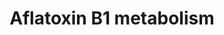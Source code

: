 ---
annotations:
- type: Pathway Ontology
  value: aflatoxin metabolic pathway
authors:
- MaintBot
- Thomas
- Khanspers
- Christine Chichester
- Mkutmon
description: '''''''Aflatoxins'''''' are naturally occurring [[wikipedia:mycotoxin|mycotoxin]]s
  that are produced by many species of ''''[[wikipedia:Aspergillus|Aspergillus]]'''',
  a [[wikipedia:fungus|fungus]], most notably ''''[[wikipedia:Aspergillus flavus|Aspergillus
  flavus]]'''' and ''''[[wikipedia:Aspergillus parasiticus|Aspergillus parasiticus]]''''.
  After entering the body, aflatoxins are metabolized by the liver to a reactive intermediate,
  aflatoxin M<sub>1</sub>, an [[wikipedia:epoxide|epoxide]]. Aflatoxin B1 is considered
  the most toxic and is produced by both Aspergillus flavus and Aspergillus parasiticus.  Source:
  [[wikipedia:Aflatoxin|Wikipedia]]'
last-edited: 2019-09-17
organisms:
- Mus musculus
redirect_from:
- /index.php/Pathway:WP1262
- /instance/WP1262
schema-jsonld:
- '@context': https://schema.org/
  '@id': https://wikipathways.github.io/pathways/WP1262.html
  '@type': Dataset
  creator:
    '@type': Organization
    name: WikiPathways
  description: '''''''Aflatoxins'''''' are naturally occurring [[wikipedia:mycotoxin|mycotoxin]]s
    that are produced by many species of ''''[[wikipedia:Aspergillus|Aspergillus]]'''',
    a [[wikipedia:fungus|fungus]], most notably ''''[[wikipedia:Aspergillus flavus|Aspergillus
    flavus]]'''' and ''''[[wikipedia:Aspergillus parasiticus|Aspergillus parasiticus]]''''.
    After entering the body, aflatoxins are metabolized by the liver to a reactive
    intermediate, aflatoxin M<sub>1</sub>, an [[wikipedia:epoxide|epoxide]]. Aflatoxin
    B1 is considered the most toxic and is produced by both Aspergillus flavus and
    Aspergillus parasiticus.  Source: [[wikipedia:Aflatoxin|Wikipedia]]'
  keywords:
  - Aflatoxin Q1
  - CYP2A13
  - Akr7a5
  - Aflatoxin B1 dialdehyde
  - Aflatoxin B1 C8-monoaldehyde
  - Aflatoxin B1 8,9-dihydrodiol
  - Cyp1a2
  - Ephx1
  - Gstt1
  - AKR7A3
  - Gstm1
  - Aflatoxin M1 epoxide
  - Aflatoxin B1 C6-monoalcohol
  - Aflatoxin B1-6,8-dialcohol
  - Aflatoxin B1 C6-monoaldehyde
  - Aflatoxin B1 C8-monoalcohol
  - Aflatoxin B1 exo-8,9-epoxide-GSH
  - Aflatoxin B1 exo-8,9-epoxide
  - aflatoxin B1
  - Aflatoxin M1
  - CYP3A4
  - Aflatoxin-endo-B1-8,9-epoxide
  license: CC0
  name: Aflatoxin B1 metabolism
seo: CreativeWork
title: Aflatoxin B1 metabolism
wpid: WP1262
---